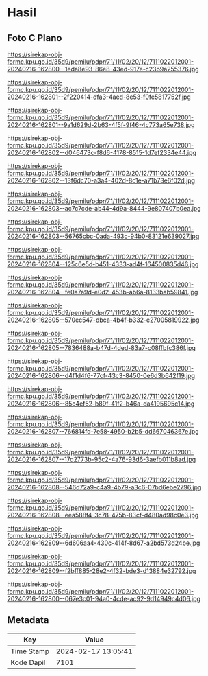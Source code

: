 # Hasil

## Foto C Plano

https://sirekap-obj-formc.kpu.go.id/35d9/pemilu/pdpr/71/11/02/20/12/7111022012001-20240216-162800--1eda8e93-86e8-43ed-917e-c23b9a255376.jpg

https://sirekap-obj-formc.kpu.go.id/35d9/pemilu/pdpr/71/11/02/20/12/7111022012001-20240216-162801--2f220414-dfa3-4aed-8e53-f0fe5817752f.jpg

https://sirekap-obj-formc.kpu.go.id/35d9/pemilu/pdpr/71/11/02/20/12/7111022012001-20240216-162801--9a1d629d-2b63-4f5f-9f46-4c773a65e738.jpg

https://sirekap-obj-formc.kpu.go.id/35d9/pemilu/pdpr/71/11/02/20/12/7111022012001-20240216-162802--d046473c-f8d6-4178-8515-1d7ef2334e44.jpg

https://sirekap-obj-formc.kpu.go.id/35d9/pemilu/pdpr/71/11/02/20/12/7111022012001-20240216-162802--13f6dc70-a3a4-402d-8c1e-a71b73e6f02d.jpg

https://sirekap-obj-formc.kpu.go.id/35d9/pemilu/pdpr/71/11/02/20/12/7111022012001-20240216-162803--ac7c7cde-ab44-4d9a-8444-9e807407b0ea.jpg

https://sirekap-obj-formc.kpu.go.id/35d9/pemilu/pdpr/71/11/02/20/12/7111022012001-20240216-162803--56765cbc-0ada-493c-94b0-83121e639027.jpg

https://sirekap-obj-formc.kpu.go.id/35d9/pemilu/pdpr/71/11/02/20/12/7111022012001-20240216-162804--125c6e5d-b451-4333-ad4f-164500835d46.jpg

https://sirekap-obj-formc.kpu.go.id/35d9/pemilu/pdpr/71/11/02/20/12/7111022012001-20240216-162804--fe0a7a9d-e0d2-453b-ab6a-8133bab59841.jpg

https://sirekap-obj-formc.kpu.go.id/35d9/pemilu/pdpr/71/11/02/20/12/7111022012001-20240216-162805--570ec547-dbca-4b4f-b332-e27005819922.jpg

https://sirekap-obj-formc.kpu.go.id/35d9/pemilu/pdpr/71/11/02/20/12/7111022012001-20240216-162805--7836488a-b47d-4ded-83a7-c08ffbfc386f.jpg

https://sirekap-obj-formc.kpu.go.id/35d9/pemilu/pdpr/71/11/02/20/12/7111022012001-20240216-162806--d4f1d4f6-77cf-43c3-8450-0e6d3b642f19.jpg

https://sirekap-obj-formc.kpu.go.id/35d9/pemilu/pdpr/71/11/02/20/12/7111022012001-20240216-162806--85c4ef52-b89f-41f2-b46a-da4195695c14.jpg

https://sirekap-obj-formc.kpu.go.id/35d9/pemilu/pdpr/71/11/02/20/12/7111022012001-20240216-162807--766814fd-7e58-4950-b2b5-dd667046367e.jpg

https://sirekap-obj-formc.kpu.go.id/35d9/pemilu/pdpr/71/11/02/20/12/7111022012001-20240216-162807--17d2773b-95c2-4a76-93d6-3aefb011b8ad.jpg

https://sirekap-obj-formc.kpu.go.id/35d9/pemilu/pdpr/71/11/02/20/12/7111022012001-20240216-162808--546d72a9-c4a9-4b79-a3c6-07bd6ebe2796.jpg

https://sirekap-obj-formc.kpu.go.id/35d9/pemilu/pdpr/71/11/02/20/12/7111022012001-20240216-162808--eea588f4-3c78-475b-83cf-d480ad98c0e3.jpg

https://sirekap-obj-formc.kpu.go.id/35d9/pemilu/pdpr/71/11/02/20/12/7111022012001-20240216-162809--6d606aa4-430c-414f-8d67-a2bd573d24be.jpg

https://sirekap-obj-formc.kpu.go.id/35d9/pemilu/pdpr/71/11/02/20/12/7111022012001-20240216-162809--f2bff885-28e2-4f32-bde3-d13884e32792.jpg

https://sirekap-obj-formc.kpu.go.id/35d9/pemilu/pdpr/71/11/02/20/12/7111022012001-20240216-162800--067e3c01-94a0-4cde-ac92-9d14949c4d06.jpg


## Metadata

| Key        | Value               |
| ---------- | ------------------- |
| Time Stamp | 2024-02-17 13:05:41 |
| Kode Dapil | 7101                |



